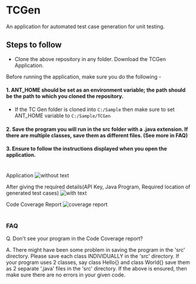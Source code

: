 # TCGen
An application for automated test case generation for unit testing. 

## Steps to follow 

- Clone the above repository in any folder. Download the TCGen Application. 

Before running the application, make sure you do the following - 

#### 1. ANT_HOME should be set as an environment variable; the path should be the path to which you cloned the repository. 
- If the TC Gen folder is cloned into ```C:/Sample``` then make sure to set ANT_HOME variable to ```C:/Sample/TCGen```

#### 2. Save the program you will run in the src folder with a .java extension. If there are multiple classes, save them as different files. (See more in FAQ)

#### 3. Ensure to follow the instructions displayed when you open the application.

#
Application
![without text](https://github.com/Sreya-C/TCGen/assets/98732604/c606caaf-b0af-4269-b580-53cd7dc49f04)


After giving the required details(API Key, Java Program, Required location of generated test cases)
![with text](https://github.com/Sreya-C/TCGen/assets/98732604/f444c9a6-3270-447a-9ced-c472151ddb61)

Code Coverage Report
![coverage report](https://github.com/Sreya-C/TCGen/assets/98732604/52da443e-3f04-4fa2-a325-528e7bea87d0)
# 

### FAQ

  Q. Don't see your program in the Code Coverage report?

  A. There might have been some problem in saving the program in the 'src' directory. Please save each class INDIVIDUALLY in the 'src' directory. If your program uses 2 classes, say class Hello{} and class World{} save them as 2 separate '.java' files in the 'src' directory. 
If the above is ensured, then make sure there are no errors in your given code. 


